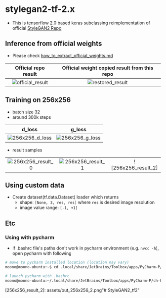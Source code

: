 # stylegan2-tf-2.x
* This is tensorflow 2.0 based keras subclassing reimplementation of official [StyleGAN2 Repo](https://github.com/NVlabs/stylegan2)

## Inference from official weights
* Please check [how_to_extract_official_weights.md](./how_to_extract_official_weights.md)

| Official repo result | Official weight copied result from this repo |
| :---: | :---: |
| ![official_result] | ![restored_result] |

## Training on 256x256
* batch size 32
* around 300k steps

| d_loss | g_loss |
| :---: | :---: |
| ![256x256_d_loss]| ![256x256_g_loss]|

* result samples

| | | |
| :---: | :---: | :---: |
| ![256x256_result_0]| ![256x256_result_1]| ![256x256_result_2]|

## Using custom data
* Create dataset(tf.data.Dataset) loader which returns 
  * shape: `[None, 3, res, res]` where `res` is desired image resolution
  * image value range: `[-1, +1]`
 
## Etc
### Using with pycharm
* If .bashrc file's paths don't work in pycharm environment (e.g. `nvcc -h`), open pycharm with following
```bash
# move to pycharm installed location (location may vary)
moono@moono-ubuntu:~$ cd .local/share/JetBrains/Toolbox/apps/PyCharm-P/ch-0/201.7846.77/bin/

# launch pycharm with .bashrc 
moono@moono-ubuntu:~/.local/share/JetBrains/Toolbox/apps/PyCharm-P/ch-0/201.7846.77/bin$ bash pycharm.sh
```

[loss_tensorboard]: assets/tf-keras-stylegan2-loss.PNG
[generation_tensorboard]: assets/tf-keras-stylegan2-fake-images.PNG
[official_result]: assets/seed6600-official.png
[restored_result]: assets/seed6600-restored.png
[256x256_d_loss]: assets/d_loss_256x256.png
[256x256_g_loss]: assets/g_loss_256x256.png
[256x256_result_0]: assets/out_256x256_0.png
[256x256_result_1]: assets/out_256x256_1.png
[256x256_result_2]: assets/out_256x256_2.png"# StyleGAN2_tf2" 
